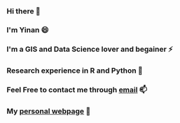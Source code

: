 ### Hi there 👋
### I'm Yinan 😄
### I'm a GIS and Data Science lover and begainer ⚡
### Research experience in R and Python 🌱
### Feel Free to contact me through [email](mailto:feng.945@osu.edu) 📫
### My [personal webpage](https://u.osu.edu/feng.945/) 💬

<!--
**Feng96/Feng96** is a ✨ _special_ ✨ repository because its `README.md` (this file) appears on your GitHub profile.

Here are some ideas to get you started:

- 🔭 I’m currently working on ...
- 🌱 I’m currently learning ...
- 👯 I’m looking to collaborate on ...
- 🤔 I’m looking for help with ...
- 💬 Ask me about ...
- 📫 How to reach me: ...
- 😄 Pronouns: ...
- ⚡ Fun fact: ...
-->
